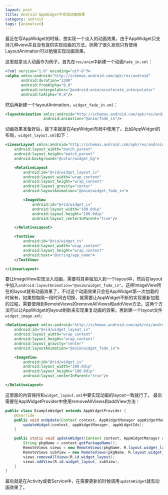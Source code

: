 ```yaml
---
layout: post
title: Android AppWidget中实现动画效果
category: android
tags: [animation]
---
```


最近在写AppWidget的时候，想实现一个淡入的动画效果，由于AppWidget只支持几种view并且没有提供实现动画的方法，折腾了很久发现只有使用LayoutAnimation可以勉强实现动画效果。
<!-- more -->
这里就拿淡入动画作为例子。首先在`res/anim`中新建一个动画`fade_in.xml`：
```xml
<?xml version="1.0" encoding="utf-8"?>
<alpha xmlns:android="http://schemas.android.com/apk/res/android"
       android:duration="1200"
       android:fromAlpha="0.0"
       android:interpolator="@android:anim/accelerate_interpolator"
       android:toAlpha="0.8"/>
```
然后再新建一个layoutAnimation，`widget_fade_in.xml`：
```xml
<layoutAnimation xmlns:android="http://schemas.android.com/apk/res/android"
                 android:animation="@anim/fade_in"/>
```
动画效果准备好后，接下来就是在AppWidget布局中使用了。比如AppWidget的布局，`widget_layout.xml`如下：
```xml
<LinearLayout xmlns:android="http://schemas.android.com/apk/res/android"
    android:layout_width="match_parent"
    android:layout_height="match_parent"
    android:background="@color/widget_bg">

    <RelativeLayout
        android:id="@+id/widget_layout_iv"
        android:layout_width="wrap_content"
        android:layout_height="wrap_content"
        android:layout_gravity="center"
        android:layoutAnimation="@anim/widget_fade_in">

        <ImageView
            android:id="@+id/widget_iv"
            android:layout_width="100.0dip"
            android:layout_height="100.0dip"
            android:layout_centerInParent="true"/>

    </RelativeLayout>

    <TextView
        android:id="@+id/widget_tv"
        android:layout_width="wrap_content"
        android:layout_height="wrap_content"
        android:text="@string/app_name">
    </TextView>

</LinearLayout>
```
要让ImageView实现淡入动画，需要将其单独加入到一个layout中，然后在layout中加入`android:layoutAnimation="@anim/widget_fade_in"`。这样ImageView所在的layout就有动画效果了，不过这个动画效果只会在AppWidget第一次加载的时候有，如果想每隔一段时间去切换，就需要让AppWidget不断的实现重新加载的过程，需要使用到RemoteViews的removeAllViews和addView方法，这两个方法可以让AppWidget的layout刷新来实现重复动画的效果。再新建一个layout文件`widget_image.xml`:
```xml
<RelativeLayout xmlns:android="http://schemas.android.com/apk/res/android"
    android:id="@+id/widget_layout_iv"
    android:layout_width="wrap_content"
    android:layout_height="wrap_content"
    android:layout_gravity="center"
    android:layoutAnimation="@anim/widget_fade_in">

    <ImageView
        android:id="@+id/widget_iv"
        android:layout_width="100.0dip"
        android:layout_height="100.0dip"
        android:layout_centerInParent="true"/>

</RelativeLayout>
```
这里面的内容保持和`widget_layout.xml`中要实现动画的layout一致就行了。
最后需要在AppWidgetProvider中使用removeAllViews和addView方法：
```java
public class ExampleWidget extends AppWidgetProvider {
	@Override
	public void onUpdate(Context context, AppWidgetManager appWidgetManager, int[] appWidgetIds) {
		updateWidget(context, appWidgetManager, appWidgetIds);
	}

	public static void updateWidget(Context context, AppWidgetManager appWidgetManager, int[] appWidgetIds) {
		String pkgName = context.getPackageName();
		RemoteViews views = new RemoteViews(pkgName, R.layout.widget_layout);
		RemoteViews subView = new RemoteViews(pkgName, R.layout.widget_image);
		views.removeAllViews(R.id.widget_layout);
		views.addView(R.id.widget_layout, subView);
	}
}
```
最后就是在Activity或者Service中，在需要更新的时候调用`updateWidget`就有动画效果了。